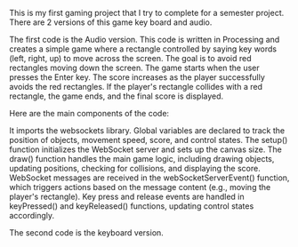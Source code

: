 This is my first gaming project that I try to complete for a semester project. There are 2 versions of this game key board and audio.

The first code is the Audio version. This code is written in Processing and creates a simple game where a rectangle controlled by saying key words (left, right, up) to move across the screen. 
The goal is to avoid red rectangles moving down the screen. The game starts when the user presses the Enter key. The score increases as the player successfully avoids the red rectangles. 
If the player's rectangle collides with a red rectangle, the game ends, and the final score is displayed.

Here are the main components of the code:

It imports the websockets library.
Global variables are declared to track the position of objects, movement speed, score, and control states.
The setup() function initializes the WebSocket server and sets up the canvas size.
The draw() function handles the main game logic, including drawing objects, updating positions, checking for collisions, and displaying the score.
WebSocket messages are received in the webSocketServerEvent() function, which triggers actions based on the message content (e.g., moving the player's rectangle).
Key press and release events are handled in keyPressed() and keyReleased() functions, updating control states accordingly.

The second code is the keyboard version. 
